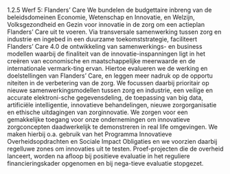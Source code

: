 1.2.5 Werf 5: Flanders’ Care We bundelen de budgettaire inbreng van de beleidsdomeinen Economie, Wetenschap en Innovatie, en Welzijn, Volksgezondheid en Gezin voor innovatie in de zorg om een actieplan Flanders’ Care uit te voeren. Via transversale samenwerking tussen zorg en industrie en ingebed in een duurzame toekomststrategie, faciliteert Flanders’ Care 4.0 de ontwikkeling van samenwerkings- en business modellen waarbij de finaliteit van de innovatie-inspanningen ligt in het creëren van economische en maatschappelijke meerwaarde en de internationale vermark-ting ervan. Hiertoe evalueren we de werking en doelstellingen van Flanders’ Care, en leggen meer nadruk op de opportu niteiten in de verbetering van de zorg. We focussen daarbij prioritair op nieuwe samenwerkingsmodellen tussen zorg en industrie, een veilige en accurate elektroni-sche gegevensdeling, de toepassing van big data, artificiële intelligentie, innovatieve behandelingen, nieuwe zorgorganisatie en ethische uitdagingen van zorginnovatie. We zorgen voor een gemakkelijke toegang voor onze ondernemingen om innovatieve zorgconcepten daadwerkelijk te demonstreren in real life omgevingen. We maken hierbij o.a. gebruik van het Programma Innovatieve Overheidsopdrachten en Sociale Impact Obligaties en we voorzien daarbij regelluwe zones om innovaties uit te testen. Proef-projecten die de overheid lanceert, worden na afloop bij positieve evaluatie in het reguliere financieringskader opgenomen en bij nega-tieve evaluatie stopgezet. 